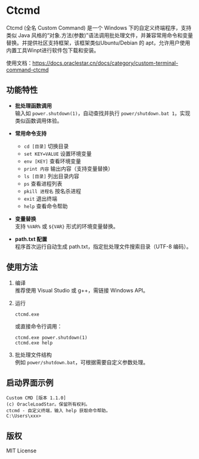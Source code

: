 # Ctcmd

Ctcmd (全名 Custom Command) 是一个 Windows 下的自定义终端程序，支持类似 Java 风格的“对象.方法(参数)”语法调用批处理文件，并兼容常用命令和变量替换。并提供社区支持框架，该框架类似Ubuntu/Debian 的 apt，允许用户使用内置工具Winpt进行软件包下载和安装。

使用文档：https://docs.oraclestar.cn/docs/category/custom-terminal-command-ctcmd

## 功能特性

- **批处理函数调用**  
  输入如 `power.shutdown(1)`，自动查找并执行 `power/shutdown.bat 1`，实现类似函数调用体验。

- **常用命令支持**  
  - `cd [目录]`         切换目录
  - `set KEY=VALUE`     设置环境变量
  - `env [KEY]`         查看环境变量
  - `print 内容`        输出内容（支持变量替换）
  - `ls [目录]`         列出目录内容
  - `ps`                查看进程列表
  - `pkill 进程名`      按名杀进程
  - `exit`              退出终端
  - `help`              查看命令帮助

- **变量替换**  
  支持 `%VAR%` 或 `${VAR}` 形式的环境变量替换。

- **path.txt 配置**  
  程序首次运行自动生成 path.txt，指定批处理文件搜索目录（UTF-8 编码）。

## 使用方法

1. 编译  
   推荐使用 Visual Studio 或 g++，需链接 Windows API。

2. 运行  
   ```
   ctcmd.exe
   ```
   或直接命令行调用：
   ```
   ctcmd.exe power.shutdown(1)
   ctcmd.exe help
   ```

3. 批处理文件结构  
   例如 `power/shutdown.bat`，可根据需要自定义参数处理。

## 启动界面示例

```
Custom CMD [版本 1.1.0]
(c) OracleLoadStar。保留所有权利。
ctcmd - 自定义终端，输入 help 获取命令帮助。
C:\Users\xxx>
```

## 版权

MIT License
